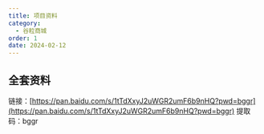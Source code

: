 ```yaml
---
title: 项目资料
category:
  - 谷粒商城
order: 1
date: 2024-02-12
---
```


<!-- more -->

## 全套资料
链接：[https://pan.baidu.com/s/1tTdXxyJ2uWGR2umF6b9nHQ?pwd=bggr](https://pan.baidu.com/s/1tTdXxyJ2uWGR2umF6b9nHQ?pwd=bggr) 
提取码：bggr


